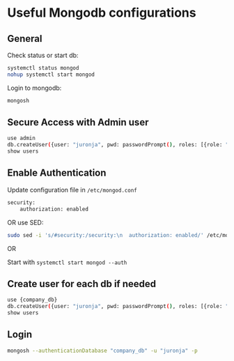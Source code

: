 # Useful Mongodb configurations

## General

Check status or start db:
```bash
systemctl status mongod
nohup systemctl start mongod
```

Login to mongodb:
```bash
mongosh
```

## Secure Access with Admin user

```bash
use admin
db.createUser({user: "juronja", pwd: passwordPrompt(), roles: [{role: "userAdminAnyDatabase", db: "admin"}]})
show users
```

## Enable Authentication

Update configuration file in `/etc/mongod.conf`

```bash
security:
    authorization: enabled
```

OR use SED:

```bash
sudo sed -i 's/#security:/security:\n  authorization: enabled/' /etc/mongod.conf 
```

OR

Start with `systemctl start mongod --auth`

## Create user for each db if needed

```bash
use {company_db}
db.createUser({user: "juronja", pwd: passwordPrompt(), roles: [{role: "readWrite", db: "company_db"}]})
show users
```

## Login

```bash
mongosh --authenticationDatabase "company_db" -u "juronja" -p
```

